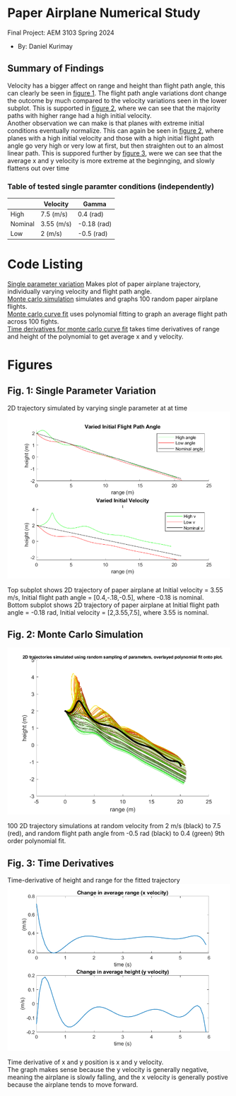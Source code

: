  # Paper Airplane Numerical Study
  Final Project: AEM 3103 Spring 2024

  - By: Daniel Kurimay

  ## Summary of Findings

 Velocity has a bigger affect on range and height than flight path angle, this can clearly be seen in [figure 1](#Fig-1-Single-Parameter-Variation). The flight path angle variations dont change the outcome by much compared to the velocity variations seen in the lower subplot.
 This is supported in [figure 2](#Fig-2-Monte-Carlo-Simulation), where we can see that the majority paths with higher range had a high initial velocity.  
 Another observation we can make is that planes with extreme initial conditions eventually normalize. This can again be seen in [figure 2](#Fig-2-Monte-Carlo-Simulation), where planes with a high initial velocity and those with a high initial flight path angle go very high or very low at first, but then straighten out to an almost linear path.
 This is suppored further by [figure 3](#Fig-3-Time-Derivatives), were we can see that the average x and y velocity is more extreme at the beginnging, and slowly flattens out over time 

### Table of tested single paramter conditions (independently)
|         | Velocity   | Gamma       |
|---------|------------|-------------|
| High    | 7.5 (m/s)  | 0.4 (rad)   |
| Nominal | 3.55 (m/s) | -0.18 (rad) |
| Low     | 2 (m/s)    | -0.5 (rad)  |

 
  # Code Listing
  [Single parameter variation](https://github.com/DannyKurimay/AEM3013/blob/master/SingleParameterVariation.m#L26-L73) Makes plot of paper airplane trajectory, individually varying velocity and flight path angle.  
  [Monte carlo simulation](https://github.com/DannyKurimay/AEM3013/blob/master/MonteCarlo.m#L3-L29) simulates and graphs 100 random paper airplane flights.  
  [Monte carlo curve fit](https://github.com/DannyKurimay/AEM3013/blob/master/MonteCarlo.m#L31-L40) uses polynomial fitting to graph an average flight path across 100 fights.  
  [Time derivatives for monte carlo curve fit](https://github.com/DannyKurimay/AEM3013/blob/master/MonteCarlo.m#L42-L55) takes time derivatives of range and height of the polynomial to get average x and y velocity.  

  # Figures
  ## Fig. 1: Single Parameter Variation
  2D trajectory simulated by varying single parameter at at time
  ![](https://github.com/DannyKurimay/AEM3013/blob/master/docs/controlledvariation.png)
  
  Top subplot shows 2D trajectory of paper airplane at Initial velocity = 3.55 m/s, Initial flight path angle = [0.4,-.18,-0.5], where -0.18 is nominal.  
  Bottom subplot shows 2D trajectory of paper airplane at Initial flight path angle = -0.18 rad, Initial velocity = [2,3.55,7.5], where 3.55 is nominal.  

  ## Fig. 2: Monte Carlo Simulation
  ![](https://github.com/DannyKurimay/AEM3013/blob/master/docs/randomvariation.png)

  100 2D trajectory simulations at random velocity from 2 m/s (black) to 7.5 (red), and random flight path angle from -0.5 rad (black) to 0.4 (green)
  9th order polynomial fit.  

 ## Fig. 3: Time Derivatives
 Time-derivative of height and range for the fitted trajectory
![](https://github.com/DannyKurimay/AEM3013/blob/master/docs/xyvelocity.png)

  Time derivative of x and y position is x and y velocity.  
  The graph makes sense because the y velocity is generally negative, meaning the airplane is slowly falling,
  and the x velocity is generally postive because the airplane tends to move forward.


